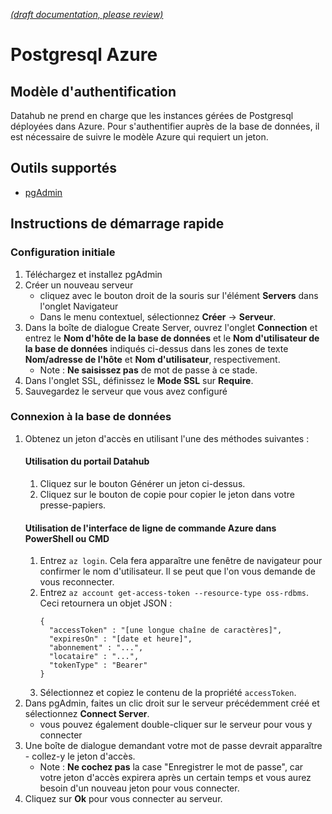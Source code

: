 [_metadata_: remarks]:- "Automatically translated with DeepL. From: /Postgresql-Resources.md"

[_(draft documentation, please review)_](/Postgresql-Resources.md)

# Postgresql Azure

## Modèle d'authentification

Datahub ne prend en charge que les instances gérées de Postgresql déployées dans Azure. Pour s'authentifier auprès de la base de données, il est nécessaire de suivre le modèle Azure qui requiert un jeton.

## Outils supportés

- [pgAdmin](https://www.pgadmin.org/)

## Instructions de démarrage rapide

### Configuration initiale
1. Téléchargez et installez pgAdmin
2. Créer un nouveau serveur
   - cliquez avec le bouton droit de la souris sur l'élément **Servers** dans l'onglet Navigateur
   - Dans le menu contextuel, sélectionnez **Créer** -> **Serveur**.
3. Dans la boîte de dialogue Create Server, ouvrez l'onglet **Connection** et entrez le **Nom d'hôte de la base de données** et le **Nom d'utilisateur de la base de données** indiqués ci-dessus dans les zones de texte **Nom/adresse de l'hôte** et **Nom d'utilisateur**, respectivement.
   - Note : **Ne saisissez pas** de mot de passe à ce stade.
4. Dans l'onglet SSL, définissez le **Mode SSL** sur **Require**.
5. Sauvegardez le serveur que vous avez configuré

### Connexion à la base de données
1. Obtenez un jeton d'accès en utilisant l'une des méthodes suivantes :
    #### Utilisation du portail Datahub
      1. Cliquez sur le bouton Générer un jeton ci-dessus.
      1. Cliquez sur le bouton de copie pour copier le jeton dans votre presse-papiers.
    #### Utilisation de l'interface de ligne de commande Azure dans PowerShell ou CMD
      1. Entrez `az login`. Cela fera apparaître une fenêtre de navigateur pour confirmer le nom d'utilisateur. Il se peut que l'on vous demande de vous reconnecter.
      1. Entrez `az account get-access-token --resource-type oss-rdbms`. Ceci retournera un objet JSON :
         ```
         {
           "accessToken" : "[une longue chaîne de caractères]",
           "expiresOn" : "[date et heure]",
           "abonnement" : "...",
           "locataire" : "...",
           "tokenType" : "Bearer"
         }
         ```
      1. Sélectionnez et copiez le contenu de la propriété `accessToken`.
1. Dans pgAdmin, faites un clic droit sur le serveur précédemment créé et sélectionnez **Connect Server**.
   - vous pouvez également double-cliquer sur le serveur pour vous y connecter
1. Une boîte de dialogue demandant votre mot de passe devrait apparaître - collez-y le jeton d'accès.
   - Note : **Ne cochez pas** la case "Enregistrer le mot de passe", car votre jeton d'accès expirera après un certain temps et vous aurez besoin d'un nouveau jeton pour vous connecter.
1. Cliquez sur **Ok** pour vous connecter au serveur.
